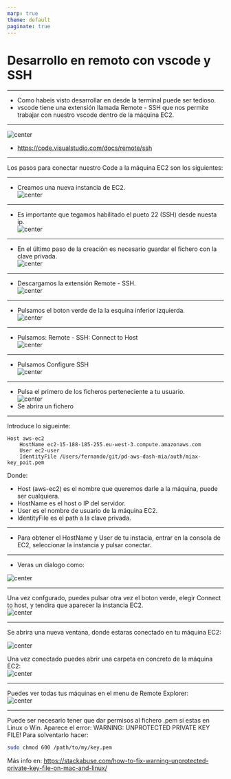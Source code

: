 ```yaml
---
marp: true
theme: default
paginate: true
---
```


<style>
img[alt~="center"] {
  display: block;
  margin: 0 auto;
}
</style>


# Desarrollo en remoto con vscode y SSH

--- 

- Como habeis visto desarrollar en desde la terminal puede ser tedioso.
- vscode tiene una extensión llamada Remote - SSH que nos permite trabajar con nuestro vscode dentro de la máquina EC2.


---

![center](imgs/architecture-ssh.png)


- https://code.visualstudio.com/docs/remote/ssh

---
Los pasos para conectar nuestro Code a la máquina EC2 son los siguientes:

---

- Creamos una nueva instancia de EC2.
![center](imgs/ec2.png)

---

- Es importante que tegamos habilitado el pueto 22 (SSH) desde nuesta ip.
![center](imgs/securty_group.png)

---

- En el último paso de la creación es necesario guardar el fichero con la clave privada.
![center](imgs/keypair.png)

---

- Descargamos la extensión Remote - SSH.
![center](imgs/ext.png)
---

- Pulsamos el boton verde de la la esquina inferior izquierda.
![center](imgs/2.png)
---

- Pulsamos: Remote - SSH: Connect to Host
![center](imgs/3.png)
---

- Pulsamos Configure SSH
![center](imgs/add_ssh.png)


---
- Pulsa el primero de los ficheros perteneciente a tu usuario.
![center](imgs/conneecthost.png)
- Se abrira un fichero
---

Introduce lo sigueinte:

```
Host aws-ec2
    HostName ec2-15-188-185-255.eu-west-3.compute.amazonaws.com
    User ec2-user
    IdentityFile /Users/fernando/git/pd-aws-dash-mia/auth/miax-key_pait.pem
```
Donde:
- Host (aws-ec2) es el nombre que queremos darle a la máquina, puede ser cualquiera.
- HostName es el host o IP del servidor.
- User es el nombre de usuario de la máquina EC2.
- IdentityFile es el path a la clave privada.

---

- Para obtener el HostName y User de tu instacia, entrar en la consola de EC2, seleccionar la instancia y pulsar conectar.

---

- Veras un dialogo como:

![center](imgs/ec2_2.png)

---
Una vez confgurado, puedes pulsar otra vez el boton verde, elegir Connect to host, y tendira que aparecer la instancia EC2.
![center](imgs/sechost.png)

---

Se abrira una nueva ventana, donde estaras conectado en tu máquina EC2:

![center](imgs/win.png)


Una vez conectado puedes abrir una carpeta en concreto de la máquina EC2:
![center](imgs/open_folder.png)

---

Puedes ver todas tus máquinas en el menu de Remote Explorer:
![center](imgs/ssh_target.png)

---

Puede ser necesario tener que dar permisos al fichero .pem si estas en Linux o Win. Aparece el error: WARNING: UNPROTECTED PRIVATE KEY FILE! 
Para solventarlo hacer:
```bash
sudo chmod 600 /path/to/my/key.pem
```

Más info en:
https://stackabuse.com/how-to-fix-warning-unprotected-private-key-file-on-mac-and-linux/


